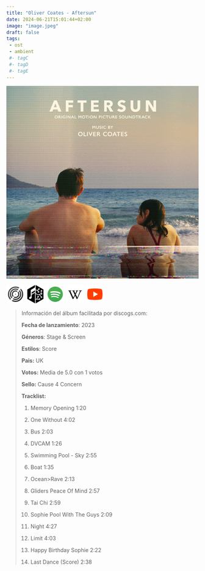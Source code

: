 ```yaml
---
title: "Oliver Coates - Aftersun"
date: 2024-06-21T15:01:44+02:00
image: "image.jpeg"
draft: false
tags:
 - ost
 - ambient
 #- tagC
 #- tagD
 #- tagE
---
```

![cover](image.jpeg (Oliver-Coates - Aftersun))
 
[![discogs](../links/svg/discogs.png (discogs))](https://www.discogs.com/master/2975491)
[![musicbrainz](../links/svg/musicbrainz.png (musicbrainz))](https://musicbrainz.org/release/559f7415-504f-4520-b78a-ce571d57d520)
[![spotify](../links/svg/spotify.png (putify))](https://open.spotify.com/album/4wD76tshsvfxKYizJ7LsGa)
[![wikipedia](../links/svg/wikipedia.png (wikipedia))](error)
[![youtube](../links/svg/youtube.png (youtube))](https://www.youtube.com/playlist?list=PLQmAteJvQISqp7Us2V11h5gKNzw0If4Zn)
 
<!-- [![bandcamp](../links/svg/bandcamp.png (bandcamp))]() -->
<!-- [![lastfm](../links/svg/lastfm.png (lastfm))]() -->
 
> Información del álbum facilitada por discogs.com:
> 
> **Fecha de lanzamiento**: 2023
> 
> **Géneros**: Stage & Screen
> 
> **Estilos**: Score
> 
> **Pais:** UK
> 
> **Votos:** Media de 5.0 con 1 votos
> 
> **Sello:** Cause 4 Concern
> 
> 
> 
> **Tracklist:**
> 
>   1. Memory Opening    1:20
> 
>   2. One Without    4:02
> 
>   3. Bus    2:03
> 
>   4. DVCAM    1:26
> 
>   5. Swimming Pool - Sky    2:55
> 
>   6. Boat    1:35
> 
>   7. Ocean>Rave    2:13
> 
>   8. Gliders Peace Of Mind    2:57
> 
>   9. Tai Chi    2:59
> 
>   10. Sophie Pool With The Guys    2:09
> 
>   11. Night    4:27
> 
>   12. Limit    4:03
> 
>   13. Happy Birthday Sophie    2:22
> 
>   14. Last Dance (Score)    2:38
> 
